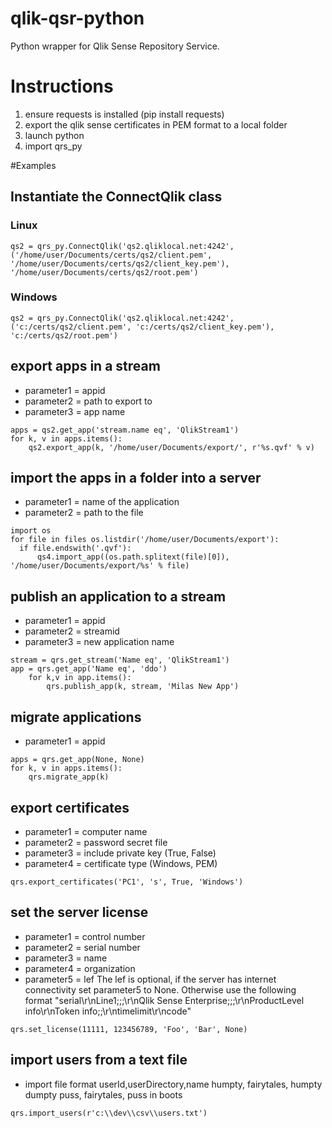 # qlik-qsr-python
Python wrapper for Qlik Sense Repository Service.

# Instructions
1. ensure requests is installed (pip install requests)
2. export the qlik sense certificates in PEM format to a local folder
3. launch python
4. import qrs_py

#Examples

## Instantiate the ConnectQlik class
### Linux
```
qs2 = qrs_py.ConnectQlik('qs2.qliklocal.net:4242', ('/home/user/Documents/certs/qs2/client.pem', '/home/user/Documents/certs/qs2/client_key.pem'), '/home/user/Documents/certs/qs2/root.pem')
```
### Windows
```
qs2 = qrs_py.ConnectQlik('qs2.qliklocal.net:4242', ('c:/certs/qs2/client.pem', 'c:/certs/qs2/client_key.pem'), 'c:/certs/qs2/root.pem')
```
## export apps in a stream
- parameter1 = appid
- parameter2 = path to export to
- parameter3 = app name
```
apps = qs2.get_app('stream.name eq', 'QlikStream1')
for k, v in apps.items():
    qs2.export_app(k, '/home/user/Documents/export/', r'%s.qvf' % v)
```  

## import the apps in a folder into a server
- parameter1 = name of the application
- parameter2 = path to the file
```
import os
for file in files os.listdir('/home/user/Documents/export'):
  if file.endswith('.qvf'):
      qs4.import_app((os.path.splitext(file)[0]), '/home/user/Documents/export/%s' % file)
```

## publish an application to a stream
- parameter1 = appid
- parameter2 = streamid
- parameter3 = new application name 
```
stream = qrs.get_stream('Name eq', 'QlikStream1')
app = qrs.get_app('Name eq', 'ddo')
    for k,v in app.items():
        qrs.publish_app(k, stream, 'Milas New App')
```

## migrate applications
- parameter1 = appid
```
apps = qrs.get_app(None, None)
for k, v in apps.items():
	qrs.migrate_app(k)
```

## export certificates
- parameter1 = computer name
- parameter2 = password secret file
- parameter3 = include private key (True, False)
- parameter4 = certificate type (Windows, PEM)
```
qrs.export_certificates('PC1', 's', True, 'Windows')
```

## set the server license
- parameter1 = control number
- parameter2 = serial number
- parameter3 = name
- parameter4 = organization
- parameter5 = lef
The lef is optional, if the server has internet connectivity set parameter5 to None.  Otherwise use the following format
"serial\r\nLine1;;;\r\nQlik Sense Enterprise;;;\r\nProductLevel info\r\nToken info;;\r\ntimelimit\r\ncode"

```
qrs.set_license(11111, 123456789, 'Foo', 'Bar', None)
```

## import users from a text file
- import file format
userId,userDirectory,name
humpty, fairytales, humpty dumpty
puss, fairytales, puss in boots
```
qrs.import_users(r'c:\\dev\\csv\\users.txt')
```